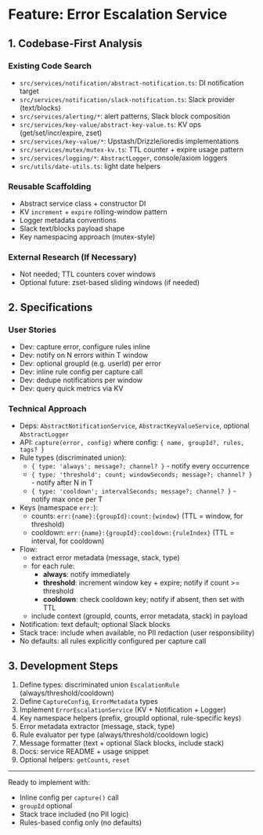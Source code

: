 # Feature: Error Escalation Service

## 1. Codebase-First Analysis

### Existing Code Search

- `src/services/notification/abstract-notification.ts`: DI notification target
- `src/services/notification/slack-notification.ts`: Slack provider (text/blocks)
- `src/services/alerting/*`: alert patterns, Slack block composition
- `src/services/key-value/abstract-key-value.ts`: KV ops (get/set/incr/expire, zset)
- `src/services/key-value/*`: Upstash/Drizzle/ioredis implementations
- `src/services/mutex/mutex-kv.ts`: TTL counter + expire usage pattern
- `src/services/logging/*`: `AbstractLogger`, console/axiom loggers
- `src/utils/date-utils.ts`: light date helpers

### Reusable Scaffolding

- Abstract service class + constructor DI
- KV `increment` + `expire` rolling-window pattern
- Logger metadata conventions
- Slack text/blocks payload shape
- Key namespacing approach (mutex-style)

### External Research (If Necessary)

- Not needed; TTL counters cover windows
- Optional future: zset-based sliding windows (if needed)

## 2. Specifications

### User Stories

- Dev: capture error, configure rules inline
- Dev: notify on N errors within T window
- Dev: optional groupId (e.g. userId) per error
- Dev: inline rule config per capture call
- Dev: dedupe notifications per window
- Dev: query quick metrics via KV

### Technical Approach

- Deps: `AbstractNotificationService`, `AbstractKeyValueService`, optional `AbstractLogger`
- API: `capture(error, config)` where config: `{ name, groupId?, rules, tags? }`
- Rule types (discriminated union):
  - `{ type: 'always'; message?; channel? }` - notify every occurrence
  - `{ type: 'threshold'; count; windowSeconds; message?; channel? }` - notify after N in T
  - `{ type: 'cooldown'; intervalSeconds; message?; channel? }` - notify max once per T
- Keys (namespace `err:`):
  - counts: `err:{name}:{groupId}:count:{window}` (TTL = window, for threshold)
  - cooldown: `err:{name}:{groupId}:cooldown:{ruleIndex}` (TTL = interval, for cooldown)
- Flow:
  - extract error metadata (message, stack, type)
  - for each rule:
    - **always**: notify immediately
    - **threshold**: increment window key + expire; notify if count >= threshold
    - **cooldown**: check cooldown key; notify if absent, then set with TTL
  - include context (groupId, counts, error metadata, stack) in payload
- Notification: text default; optional Slack blocks
- Stack trace: include when available, no PII redaction (user responsibility)
- No defaults: all rules explicitly configured per capture call

## 3. Development Steps

1. Define types: discriminated union `EscalationRule` (always/threshold/cooldown)
2. Define `CaptureConfig`, `ErrorMetadata` types
3. Implement `ErrorEscalationService` (KV + Notification + Logger)
4. Key namespace helpers (prefix, groupId optional, rule-specific keys)
5. Error metadata extractor (message, stack, type)
6. Rule evaluator per type (always/threshold/cooldown logic)
7. Message formatter (text + optional Slack blocks, include stack)
8. Docs: service README + usage snippet
9. Optional helpers: `getCounts`, `reset`

---

Ready to implement with:

- Inline config per `capture()` call
- `groupId` optional
- Stack trace included (no PII logic)
- Rules-based config only (no defaults)

